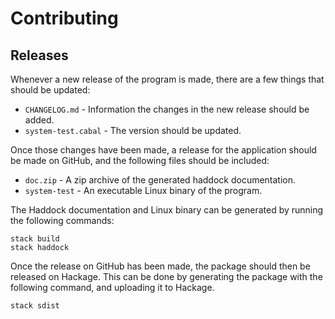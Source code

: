 # Contributing

## Releases
Whenever a new release of the program is made, there are a few things that should be updated:

* `CHANGELOG.md` -  Information the changes in the new release should be added.
* `system-test.cabal` - The version should be updated.

Once those changes have been made, a release for the application should be made on GitHub, and the following files should be included:

* `doc.zip` - A zip archive of the generated haddock documentation.
* `system-test` - An executable Linux binary of the program.

The Haddock documentation and Linux binary can be generated by running the following commands:

```
stack build
stack haddock
```

Once the release on GitHub has been made, the package should then be released on Hackage. This can be done by generating the package with the following command, and uploading it to Hackage.

```
stack sdist
```
